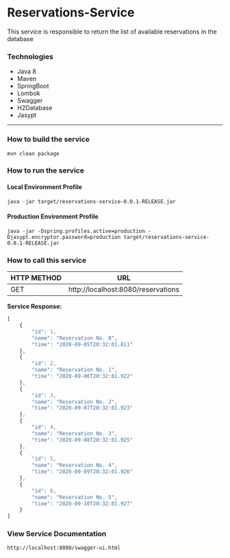 # Reservations-Service

This service is responsible to return the list of available reservations in the database

### Technologies
* Java 8
* Maven
* SpringBoot
* Lombok
* Swagger
* H2Database
* Jasypt

***

### How to build the service
```text
mvn clean package
```

### How to run the service
#### Local Environment Profile

```text
java -jar target/reservations-service-0.0.1-RELEASE.jar
```

#### Production Environment Profile
```text
java -jar -Dspring.profiles.active=production -Djasypt.encryptor.password=production target/reservations-service-0.0.1-RELEASE.jar
```

### How to call this service

| HTTP METHOD  | URL                                                   | 
| ------------ | ----------------------------------------------------- | 
| GET          | http://localhost:8080/reservations   | 
 

**Service Response:**
```javascript
[
    {
        "id": 1,
        "name": "Reservation No. 0",
        "time": "2020-09-05T20:32:01.811"
    },
    {
        "id": 2,
        "name": "Reservation No. 1",
        "time": "2020-09-06T20:32:01.922"
    },
    {
        "id": 3,
        "name": "Reservation No. 2",
        "time": "2020-09-07T20:32:01.923"
    },
    {
        "id": 4,
        "name": "Reservation No. 3",
        "time": "2020-09-08T20:32:01.925"
    },
    {
        "id": 5,
        "name": "Reservation No. 4",
        "time": "2020-09-09T20:32:01.926"
    },
    {
        "id": 6,
        "name": "Reservation No. 5",
        "time": "2020-09-10T20:32:01.927"
    }
]
```

### View Service Documentation
```text
http://localhost:8080/swagger-ui.html
```